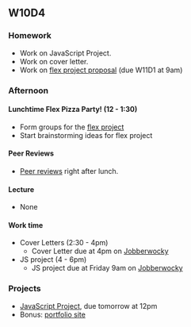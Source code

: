 ## W10D4
### Homework
* Work on JavaScript Project.
* Work on cover letter.
* Work on [flex project proposal][flex-sample-proposal] (due W11D1 at 9am)

### Afternoon

#### Lunchtime Flex Pizza Party! (12 - 1:30)
* Form groups for the [flex project][flex-project]
* Start brainstorming ideas for flex project

#### Peer Reviews
* [Peer reviews][peer-review-instructions] right after lunch.

#### Lecture
* None

#### Work time
* Cover Letters (2:30 - 4pm)
  * Cover Letter due at 4pm on [Jobberwocky][Jobberwocky]
* JS project (4 - 6pm)
  * JS project due at Friday 9am on [Jobberwocky][Jobberwocky]

### Projects
* [JavaScript Project][js-project], due tomorrow at 12pm
* Bonus: [portfolio site][portfolio]

<!-- LINKS -->
<!-- Job Search Projects -->
[js-project]: projects/js-project/js-project.md
[flex-project]: projects/flex-project/flex-project.md
[flex-sample-proposal]: projects/flex-project/flex-sample-proposal.md
[cover-letter]: application-materials/cover-letter/cover-letter.md
[portfolio]: application-materials/portfolio/portfolio.md
[peer-review-instructions]: meta/app-academy/peer-reviews.md

<!-- Internal Resources -->
[Jobberwocky]: http://progress.appacademy.io/jobberwocky
